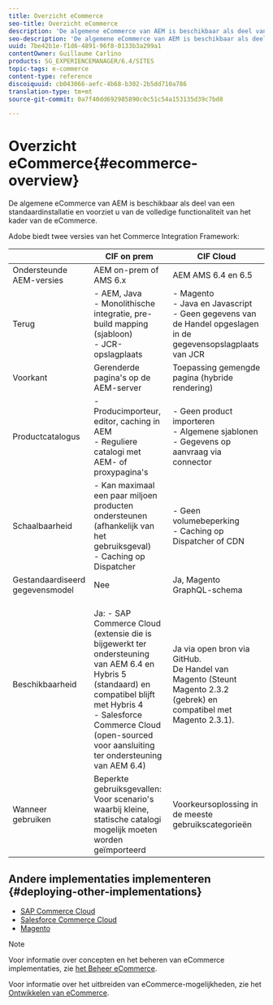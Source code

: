 ```yaml
---
title: Overzicht eCommerce
seo-title: Overzicht eCommerce
description: 'De algemene eCommerce van AEM is beschikbaar als deel van de standaardinstallatie en voorziet u van de volledige functionaliteit van het kader van de eCommerce.  '
seo-description: 'De algemene eCommerce van AEM is beschikbaar als deel van de standaardinstallatie en voorziet u van de volledige functionaliteit van het kader van de eCommerce.  '
uuid: 7be42b1e-f1d6-4891-96f8-0133b3a299a1
contentOwner: Guillaume Carlino
products: SG_EXPERIENCEMANAGER/6.4/SITES
topic-tags: e-commerce
content-type: reference
discoiquuid: cb043066-aefc-4b68-b302-2b5dd710a786
translation-type: tm+mt
source-git-commit: 0a7f40dd692985890c0c51c54a153135d39c7bd8

---
```



# Overzicht eCommerce{#ecommerce-overview}

De algemene eCommerce van AEM is beschikbaar als deel van een standaardinstallatie en voorziet u van de volledige functionaliteit van het kader van de eCommerce.

Adobe biedt twee versies van het Commerce Integration Framework:

|  | CIF on prem | CIF Cloud |
|-------------------------|--------------------------------------------------------------------------------------------------------------------------------------------------------------------------------------------------------|------------------------------------------------------------------------------------------------------------------------|
| Ondersteunde AEM-versies | AEM on-prem of AMS 6.x | AEM AMS 6.4 en 6.5 |
| Terug | - AEM, Java <br> - Monolithische integratie, pre-build mapping (sjabloon)<br> - JCR-opslagplaats | - Magento <br>- Java en Javascript <br>- Geen gegevens van de Handel opgeslagen in de gegevensopslagplaats van JCR |
| Voorkant | Gerenderde pagina&#39;s op de AEM-server | Toepassing gemengde pagina (hybride rendering) |
| Productcatalogus | - Producimporteur, editor, caching in AEM <br>- Reguliere catalogi met AEM- of proxypagina&#39;s | - Geen product importeren <br>- Algemene sjablonen <br>- Gegevens op aanvraag via connector |
| Schaalbaarheid | - Kan maximaal een paar miljoen producten ondersteunen (afhankelijk van het gebruiksgeval) <br> - Caching op Dispatcher | - Geen volumebeperking <br>- Caching op Dispatcher of CDN |
| Gestandaardiseerd gegevensmodel | Nee | Ja, Magento GraphQL-schema |
| Beschikbaarheid | <br> Ja: - SAP Commerce Cloud (extensie die is bijgewerkt ter ondersteuning van AEM 6.4 en Hybris 5 (standaard) en compatibel blijft met Hybris 4 <br>- Salesforce Commerce Cloud (open-sourced voor aansluiting ter ondersteuning van AEM 6.4) | Ja via open bron via GitHub. <br> De Handel van Magento (Steunt Magento 2.3.2 (gebrek) en compatibel met Magento 2.3.1). |
| Wanneer gebruiken | Beperkte gebruiksgevallen: Voor scenario&#39;s waarbij kleine, statische catalogi mogelijk moeten worden geïmporteerd | Voorkeursoplossing in de meeste gebruikscategorieën |


## Andere implementaties implementeren {#deploying-other-implementations}

* [SAP Commerce Cloud](/help/sites-deploying/sap-commerce-cloud.md)
* [Salesforce Commerce Cloud](https://github.com/adobe/commerce-salesforce)
* [Magento](https://www.adobe.io/apis/experiencecloud/commerce-integration-framework/integrations.html#!AdobeDocs/commerce-cif-documentation/master/integrations/02-AEM-Magento.md)

>[!NOTE]
>
>Voor informatie over concepten en het beheren van eCommerce implementaties, zie [het Beheer eCommerce](/help/sites-administering/ecommerce.md).
>
>Voor informatie over het uitbreiden van eCommerce-mogelijkheden, zie het [Ontwikkelen van eCommerce](/help/sites-developing/ecommerce.md).

